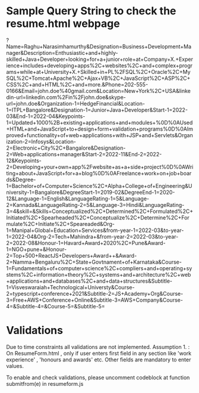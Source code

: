 # Sample Query String to check the resume.html webpage
?Name=Raghu+Narasimhamurthy&Designation=Business+Development+Manager&Description=Enthusiastic+and+highly-skilled+Java+Developer+looking+for+a+junior+role+at+Company+X.+Experience+includes+developing+apps%2C+websites%2C+and+complex+programs+while+at+University+X.+Skilled+in+PL%2FSQL%2C+Oracle%2C+MySQL%2C+Tomcat+Apache%2C+Ajax+VB%2C+JavaScript%2C+ASP%2C+CSS%2C+and+HTML%2C+and+more.&Phone=202-555-0166&Email=john.doe%40gmail.com&Location=New+York%2C+USA&linkedin-url=linkedin.com%2Fin%2Fjohn.doe&skype-url=john.doe&Organization-1=HedgeFinancial&Location-1=ITPL+Bangalore&Designation-1=Junior+Java+Developer&Start-1=2022-03&End-1=2022-04&Keypoints-1=Updated+1000%2B+existing+applications+and+modules+%0D%0AUsed+HTML+and+JavaScript+to+design+form+validation+programs%0D%0AImproved+functionality+of+web+applications+with+JSP+and+Servlets&Organization-2=Infosys&Location-2=Electronic+City%2C+Bangalore&Designation-2=Web+applications+manager&Start-2=2022-11&End-2=2022-12&Keypoints-2=Developing+your+own+app%2Fwebsite+as+a+side+project%0D%0AWriting+about+JavaScript+for+a+blog%0D%0AFreelance+work+on+job+boards&Degree-1=Bachelor+of+Computer+Science%2C+Alpha+College+of+Engineering&University-1=Bangalore&DegreeStart-1=2019-02&DegreeEnd-1=2020-12&Language-1=English&LanguageRating-1=5&Language-2=Kannada&LanguageRating-2=5&Language-3=Hindi&LanguageRating-3=4&skill=&Skills=Conceptualized%2C+Determined%2C+Formulated%2C+Initiated%2C+Spearheaded%2C+Conceptualize%2C+Determine%2C+Formulate%2C+Initiate%2C+Speareaded&Org-1=Manipal+Global+Education+Services&from-year-1=2022-03&to-year-1=2022-04&Org-2=Tech+Mahindra+&from-year-2=2022-03&to-year-2=2022-08&Honour-1=Havard+Award+2020%2C+Pune&Award-1=NGO+pune+&Honour-2=Top+500+ReactJS+Developers+Award++&Award-2=Namma+Bengaluru%2C+State+Govtnament+of+Karnataka&Course-1=Fundamentals+of+computer+science%2C+compliers+and+operating+systems%2C+information+theory%2C+systems+and+architecture%2C+web+applications+and+databases%2C+and+data+structures&Subtitle-1=Visveswaraiah+Technological+Universty&Course-2=typescript+conference+2021&Subtitle-2=JS+Academy+Org&Course-3=Free+AWS+Conference+Online&Subtitle-3=AWS+Company&Course-4=&Subtitle-4=&Course-5=&Subtitle-5=

# Validations
Due to time constraints all validations are not implemented.
Assumption 1. : On ResumeForm.html , only if user enters first field in any section like 'work experience' , 'honours and awards' etc. Other fields are mandatory to enter values.

To enable and check validations, please uncomment codeblock at function submitfrom(e) in resumeform.js




